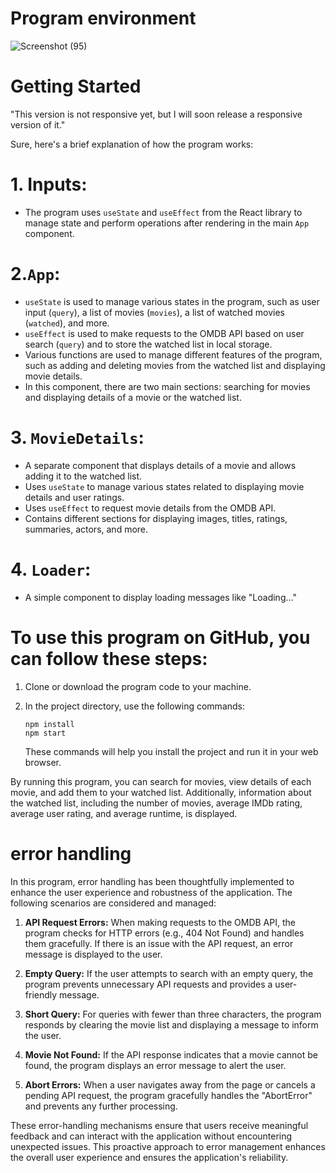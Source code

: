 # Program environment

![Screenshot (95)](https://github.com/hamedaskari/MoviePlatform/assets/63067445/ff1188bf-f707-4ad9-b9ba-e44df05a8f8f)


# Getting Started
"This version is not responsive yet, but I will soon release a responsive version of it."

Sure, here's a brief explanation of how the program works:

# 1. Inputs:
   - The program uses `useState` and `useEffect` from the React library to manage state and perform operations after rendering in the main `App` component.

# 2.`App`:
   - `useState` is used to manage various states in the program, such as user input (`query`), a list of movies (`movies`), a list of watched movies (`watched`), and more.
   - `useEffect` is used to make requests to the OMDB API based on user search (`query`) and to store the watched list in local storage.
   - Various functions are used to manage different features of the program, such as adding and deleting movies from the watched list and displaying movie details.
   - In this component, there are two main sections: searching for movies and displaying details of a movie or the watched list.

# 3. `MovieDetails`:
   - A separate component that displays details of a movie and allows adding it to the watched list.
   - Uses `useState` to manage various states related to displaying movie details and user ratings.
   - Uses `useEffect` to request movie details from the OMDB API.
   - Contains different sections for displaying images, titles, ratings, summaries, actors, and more.

# 4. `Loader`:
   - A simple component to display loading messages like "Loading..."

# To use this program on GitHub, you can follow these steps:

1. Clone or download the program code to your machine.
2. In the project directory, use the following commands:

   ```
   npm install
   npm start
   ```

   These commands will help you install the project and run it in your web browser.

By running this program, you can search for movies, view details of each movie, and add them to your watched list. Additionally, information about the watched list, including the number of movies, average IMDb rating, average user rating, and average runtime, is displayed.

# error handling
In this program, error handling has been thoughtfully implemented to enhance the user experience and robustness of the application. The following scenarios are considered and managed:

1. **API Request Errors:** When making requests to the OMDB API, the program checks for HTTP errors (e.g., 404 Not Found) and handles them gracefully. If there is an issue with the API request, an error message is displayed to the user.

2. **Empty Query:** If the user attempts to search with an empty query, the program prevents unnecessary API requests and provides a user-friendly message.

3. **Short Query:** For queries with fewer than three characters, the program responds by clearing the movie list and displaying a message to inform the user.

4. **Movie Not Found:** If the API response indicates that a movie cannot be found, the program displays an error message to alert the user.

5. **Abort Errors:** When a user navigates away from the page or cancels a pending API request, the program gracefully handles the "AbortError" and prevents any further processing.

These error-handling mechanisms ensure that users receive meaningful feedback and can interact with the application without encountering unexpected issues. This proactive approach to error management enhances the overall user experience and ensures the application's reliability.
